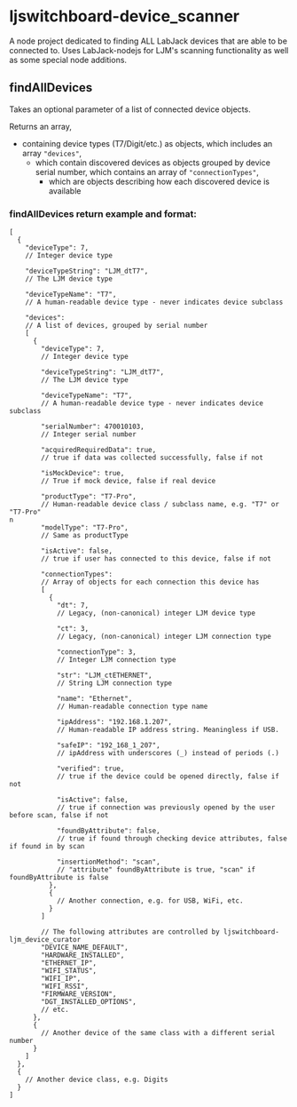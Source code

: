 # ljswitchboard-device_scanner
A node project dedicated to finding ALL LabJack devices that are able to be connected to.  Uses LabJack-nodejs for LJM's scanning functionality as well as some special node additions.



## findAllDevices
Takes an optional parameter of a list of connected device objects.

Returns an array,
- containing device types (T7/Digit/etc.) as objects, which includes an array `"devices"`,
  - which contain discovered devices as objects grouped by device serial number, which contains an array of `"connectionTypes"`,
    - which are objects describing how each discovered device is available

### findAllDevices return example and format:
```json5
[
  {
    "deviceType": 7,
    // Integer device type

    "deviceTypeString": "LJM_dtT7",
    // The LJM device type

    "deviceTypeName": "T7",
    // A human-readable device type - never indicates device subclass

    "devices":
    // A list of devices, grouped by serial number
    [
      {
        "deviceType": 7,
        // Integer device type

        "deviceTypeString": "LJM_dtT7",
        // The LJM device type

        "deviceTypeName": "T7",
        // A human-readable device type - never indicates device subclass

        "serialNumber": 470010103,
        // Integer serial number

        "acquiredRequiredData": true,
        // true if data was collected successfully, false if not

        "isMockDevice": true,
        // True if mock device, false if real device

        "productType": "T7-Pro",
        // Human-readable device class / subclass name, e.g. "T7" or "T7-Pro"
n
        "modelType": "T7-Pro",
        // Same as productType

        "isActive": false,
        // true if user has connected to this device, false if not

        "connectionTypes":
        // Array of objects for each connection this device has
        [
          {
            "dt": 7,
            // Legacy, (non-canonical) integer LJM device type

            "ct": 3,
            // Legacy, (non-canonical) integer LJM connection type

            "connectionType": 3,
            // Integer LJM connection type

            "str": "LJM_ctETHERNET",
            // String LJM connection type

            "name": "Ethernet",
            // Human-readable connection type name

            "ipAddress": "192.168.1.207",
            // Human-readable IP address string. Meaningless if USB.

            "safeIP": "192_168_1_207",
            // ipAddress with underscores (_) instead of periods (.)

            "verified": true,
            // true if the device could be opened directly, false if not

            "isActive": false,
            // true if connection was previously opened by the user before scan, false if not

            "foundByAttribute": false,
            // true if found through checking device attributes, false if found in by scan

            "insertionMethod": "scan",
            // "attribute" foundByAttribute is true, "scan" if foundByAttribute is false
          },
          {
            // Another connection, e.g. for USB, WiFi, etc.
          }
        ]

        // The following attributes are controlled by ljswitchboard-ljm_device_curator
        "DEVICE_NAME_DEFAULT",
        "HARDWARE_INSTALLED",
        "ETHERNET_IP",
        "WIFI_STATUS",
        "WIFI_IP",
        "WIFI_RSSI",
        "FIRMWARE_VERSION",
        "DGT_INSTALLED_OPTIONS",
        // etc.
      },
      {
        // Another device of the same class with a different serial number
      }
    ]
  },
  {
    // Another device class, e.g. Digits
  }
]
```